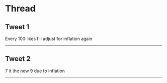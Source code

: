 # Thread

## Tweet 1

Every 100 likes I'll adjust for inflation again

---

## Tweet 2

7 it the new 9 due to inflation

---


